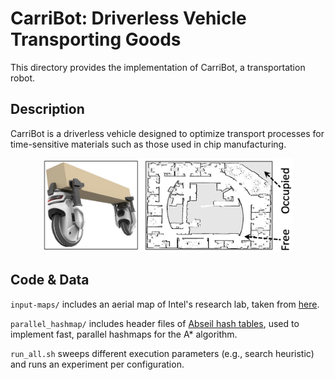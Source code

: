 # CarriBot: Driverless Vehicle Transporting Goods
This directory provides the implementation of CarriBot, a transportation robot.

## Description
CarriBot is a driverless vehicle designed to optimize transport processes for
time-sensitive materials such as those used in chip manufacturing.

<p align="center">
  <img
    width="400"
    height="150"
    src="../../.images/carribot.png"
  >
</p>

## Code & Data
`input-maps/` includes an aerial map of Intel's research lab, taken from
[here](https://ieeexplore.ieee.org/document/6280136).

`parallel_hashmap/` includes header files of [Abseil hash
tables](https://greg7mdp.github.io/parallel-hashmap/), used to implement fast,
parallel hashmaps for the A\* algorithm.

`run_all.sh` sweeps different execution parameters (e.g., search heuristic) and
runs an experiment per configuration.
